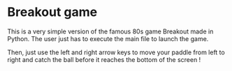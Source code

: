 # Breakout game

This is a very simple version of the famous 80s game Breakout made in Python. The user just has to execute the main file to launch the game.

Then, just use the left and right arrow keys to move your paddle from left to right and catch the ball before it reaches the bottom of the screen !
